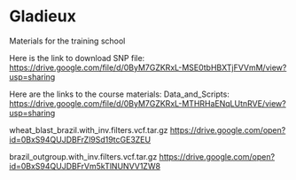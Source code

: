 # Gladieux
Materials for the training school

Here is the link to download SNP file:
https://drive.google.com/file/d/0ByM7GZKRxL-MSE0tbHBXTjFVVmM/view?usp=sharing

Here are the links to the course materials:
Data_and_Scripts: https://drive.google.com/file/d/0ByM7GZKRxL-MTHRHaENqLUtnRVE/view?usp=sharing

wheat_blast_brazil.with_inv.filters.vcf.tar.gz
https://drive.google.com/open?id=0BxS94QUJDBFrZl9Sd19tcGE3ZEU

brazil_outgroup.with_inv.filters.vcf.tar.gz
https://drive.google.com/open?id=0BxS94QUJDBFrVm5kTlNUNVV1ZW8

